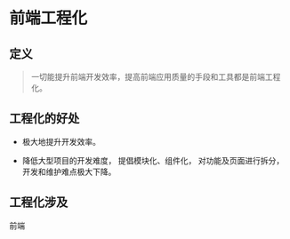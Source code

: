 # 前端工程化

## 定义

> 一切能提升前端开发效率，提高前端应用质量的手段和工具都是前端工程化。

## 工程化的好处

- 极大地提升开发效率。

- 降低大型项目的开发难度， 提倡模块化、组件化， 对功能及页面进行拆分， 开发和维护难点极大下降。

## 工程化涉及

前端